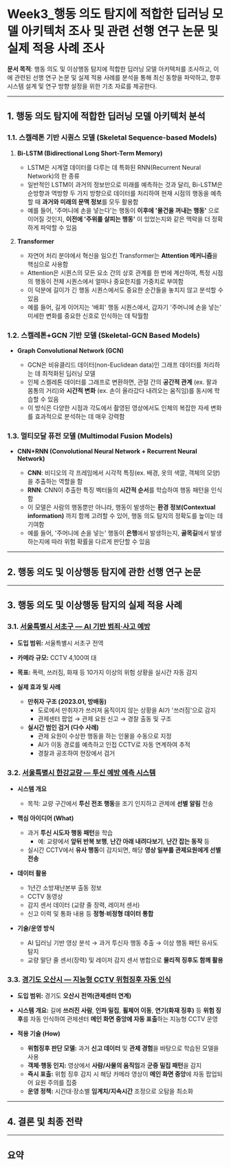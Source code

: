 # Week3_행동 의도 탐지에 적합한 딥러닝 모델 아키텍처 조사 및 관련 선행 연구 논문 및 실제 적용 사례 조사

**문서 목적**: 행동 의도 및 이상행동 탐지에 적합한 딥러닝 모델 아키텍처를 조사하고, 이에 관련된 선행 연구 논문 및 실제 적용 사례를 분석을 통해 최신 동향을 파악하고, 향후 시스템 설계 및 연구 방향 설정을 위한 기초 자료를 제공한다.

---

## 1. 행동 의도 탐지에 적합한 딥러닝 모델 아키텍처 분석 

### 1.1. 스켈레톤 기반 시퀀스 모델 (Skeletal Sequence-based Models)
1) **Bi-LSTM (Bidirectional Long Short-Term Memory)**
   - LSTM은 시계열 데이터를 다루는 데 특화된 RNN(Recurrent Neural Network)의 한 종류
   - 일반적인 LSTM이 과거의 정보만으로 미래를 예측하는 것과 달리, Bi-LSTM은 순방향과 역방향 두 가지 방향으로 데이터를 처리하여 현재 시점의 행동을 예측할 때 **과거와 미래의 문맥 정보**를 모두 활용함
   - 예를 들어, '주머니에 손을 넣는다'는 행동이 **이후에 '물건을 꺼내는 행동'** 으로 이어질 것인지, **이전에 '주위를 살피는 행동'** 이 있었는지와 같은 맥락을 더 정확하게 파악할 수 있음

2) **Transformer**
   - 자연어 처리 분야에서 혁신을 일으킨 Transformer는 **Attention 메커니즘**을 핵심으로 사용함
   - Attention은 시퀀스의 모든 요소 간의 상호 관계를 한 번에 계산하여, 특정 시점의 행동이 전체 시퀀스에서 얼마나 중요한지를 가중치로 부여함
   - 이 덕분에 길이가 긴 행동 시퀀스에서도 중요한 순간들을 놓치지 않고 분석할 수 있음
   - 예를 들어, 길게 이어지는 '배회' 행동 시퀀스에서, 갑자기 '주머니에 손을 넣는' 미세한 변화를 중요한 신호로 인식하는 데 탁월함
  
### 1.2. 스켈레톤+GCN 기반 모델 (Skeletal-GCN Based Models)
- **Graph Convolutional Network (GCN)**
  
  - GCN은 비유클리드 데이터(non-Euclidean data)인 그래프 데이터를 처리하는 데 최적화된 딥러닝 모델
  - 인체 스켈레톤 데이터를 그래프로 변환하면, 관절 간의 **공간적 관계** (ex. 팔과 몸통의 거리)와 **시간적 변화** (ex. 손이 올라갔다 내려오는 움직임)를 동시에 학습할 수 있음
  - 이 방식은 다양한 시점과 각도에서 촬영된 영상에서도 인체의 복잡한 자세 변화를 효과적으로 분석하는 데 매우 강력함
 
### 1.3. 멀티모달 퓨전 모델 (Multimodal Fusion Models)
- **CNN+RNN (Convolutional Neural Network + Recurrent Neural Network)**
  
  - **CNN**: 비디오의 각 프레임에서 시각적 특징(ex. 배경, 옷의 색깔, 객체의 모양)을 추출하는 역할을 함
  - **RNN**: CNN이 추출한 특징 벡터들의 **시간적 순서**를 학습하여 행동 패턴을 인식함
  - 이 모델은 사람의 행동뿐만 아니라, 행동이 발생하는 **환경 정보(Contextual information)** 까지 함께 고려할 수 있어, 행동 의도 탐지의 정확도를 높이는 데 기여함
  - 예를 들어, '주머니에 손을 넣는' 행동이 **은행**에서 발생하는지, **골목길**에서 발생하는지에 따라 위험 확률을 다르게 판단할 수 있음

---

## 2. 행동 의도 및 이상행동 탐지에 관한 선행 연구 논문

---

## 3.  행동 의도 및 이상행동 탐지의 실제 적용 사례

### 3.1. [서울특별시 서초구 — AI 기반 범죄·사고 예방](https://www.munhwa.com/article/11444245)

- **도입 범위:** 서울특별시 서초구 전역  
- **카메라 규모:** CCTV 4,100여 대  
- **목표:** 폭력, 쓰러짐, 화재 등 10가지 이상의 위험 상황을 실시간 자동 감지  

- **실제 효과 및 사례**
  * **만취자 구조 (2023.01, 방배동)**  
    - 도로에서 만취자가 쓰러져 움직이지 않는 상황을 AI가 '쓰러짐'으로 감지  
    - 관제센터 팝업 → 관제 요원 신고 → 경찰 출동 및 구조  
  * **실시간 범인 검거 (다수 사례)**  
    - 관제 요원이 수상한 행동을 하는 인물을 수동으로 지정  
    - AI가 이동 경로를 예측하고 인접 CCTV로 자동 연계하여 추적  
    - 경찰과 공조하여 현장에서 검거  

### 3.2. [서울특별시 한강교량 — 투신 예방 예측 시스템](https://blog.naver.com/haechiseoul/222412624695)

- **시스템 개요**  
  * 목적: 교량 구간에서 **투신 전조 행동**을 조기 인지하고 관제에 **선별 알림** 전송  

- **핵심 아이디어 (What)**  
  * 과거 **투신 시도자 행동 패턴**을 학습  
    - 예: 교량에서 **앞뒤 반복 보행**, **난간 아래 내려다보기**, **난간 잡는 동작** 등  
  * 실시간 CCTV에서 **유사 행동**이 감지되면, 해당 **영상 일부를 관제요원에게 선별 전송**  

- **데이터 활용**  
  * 1년간 소방재난본부 출동 정보  
  * CCTV 동영상  
  * 감지 센서 데이터 (교량 줄 장력, 레이저 센서)  
  * 신고 이력 및 통화 내용 등 **정형·비정형 데이터 통합**  

- **기술/운영 방식**  
  * AI 딥러닝 기반 영상 분석 → 과거 투신자 행동 추출 → 이상 행동 패턴 유사도 탐지  
  * 교량 말단 줄 센서(장력) 및 레이저 감지 센서 병합으로 **물리적 징후도 함께 활용**  

### 3.3. [경기도 오산시 — 지능형 CCTV 위험징후 자동 인식](https://www.joongang.co.kr/article/23897881)

- **도입 범위:** 경기도 **오산시 전역(관제센터 연계)**
- **시스템 개요:** 길에 **쓰러진 사람**, **인파 밀집**, **휠체어 이동**, **연기(화재 징후)** 등 **위험 징후**를 자동 인식하여
  관제센터 **메인 화면 중앙에 자동 표출**하는 지능형 CCTV 운영

- **적용 기술 (How)**
  * **위험징후 판단 모델:** 과거 **신고 데이터** 및 **관제 경험**을 바탕으로 학습된 모델을 사용
  * **객체·행동 인지:** 영상에서 **사람/사물의 움직임**과 **군중 밀집 패턴**을 감지
  * **즉시 표출:** 위험 징후 감지 시 해당 카메라 영상이 **메인 화면 중앙**에 자동 팝업되어 요원 주의를 집중
  * **운영 정책:** 시간대·장소별 **임계치/지속시간** 조정으로 오탐을 최소화

---

## 4. 결론 및 최종 전략

---

## 요약
